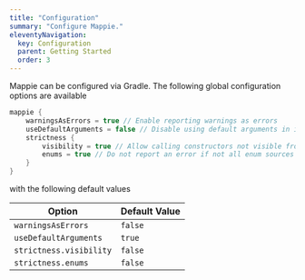 ```yaml
---
title: "Configuration"
summary: "Configure Mappie."
eleventyNavigation:
  key: Configuration
  parent: Getting Started
  order: 3
---
```


Mappie can be configured via Gradle. The following global configuration options are available
```kotlin
mappie {
    warningsAsErrors = true // Enable reporting warnings as errors
    useDefaultArguments = false // Disable using default arguments in implicit mappings.
    strictness {
        visibility = true // Allow calling constructors not visible from the calling scope
        enums = true // Do not report an error if not all enum sources are mapped 
    }
}
```
with the following default values

| Option                   | Default Value |
|--------------------------|---------------|
| `warningsAsErrors`       | `false`       |
| `useDefaultArguments`    | `true`        |
| `strictness.visibility`  | `false`       |
| `strictness.enums`       | `false`       |
